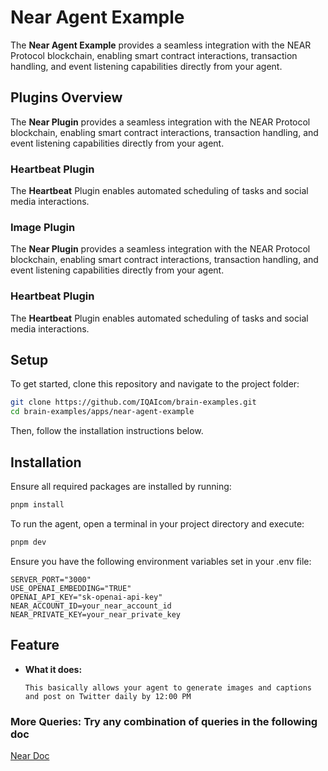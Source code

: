 # Near Agent Example

The **Near Agent Example** provides a seamless integration with the NEAR Protocol blockchain, enabling smart contract interactions, transaction handling, and event listening capabilities directly from your agent.

## Plugins Overview

The **Near Plugin** provides a seamless integration with the NEAR Protocol blockchain, enabling smart contract interactions, transaction handling, and event listening capabilities directly from your agent.

### Heartbeat Plugin

The **Heartbeat** Plugin enables automated scheduling of tasks and social media interactions.

### Image Plugin

The **Near Plugin** provides a seamless integration with the NEAR Protocol blockchain, enabling smart contract interactions, transaction handling, and event listening capabilities directly from your agent.

### Heartbeat Plugin

The **Heartbeat** Plugin enables automated scheduling of tasks and social media interactions.

## Setup

To get started, clone this repository and navigate to the project folder:

```bash
git clone https://github.com/IQAIcom/brain-examples.git
cd brain-examples/apps/near-agent-example
```

Then, follow the installation instructions below.

## Installation

Ensure all required packages are installed by running:

```bash
pnpm install
```

To run the agent, open a terminal in your project directory and execute:

```bash
pnpm dev
```

Ensure you have the following environment variables set in your .env file:

```env
SERVER_PORT="3000"
USE_OPENAI_EMBEDDING="TRUE"
OPENAI_API_KEY="sk-openai-api-key"
NEAR_ACCOUNT_ID=your_near_account_id
NEAR_PRIVATE_KEY=your_near_private_key
```

## Feature

- **What it does:**

  ```plaintext
  This basically allows your agent to generate images and captions and post on Twitter daily by 12:00 PM
  ```

### More Queries: Try any combination of queries in the following doc

[Near Doc](https://brain.iqai.com/plugins/near)
